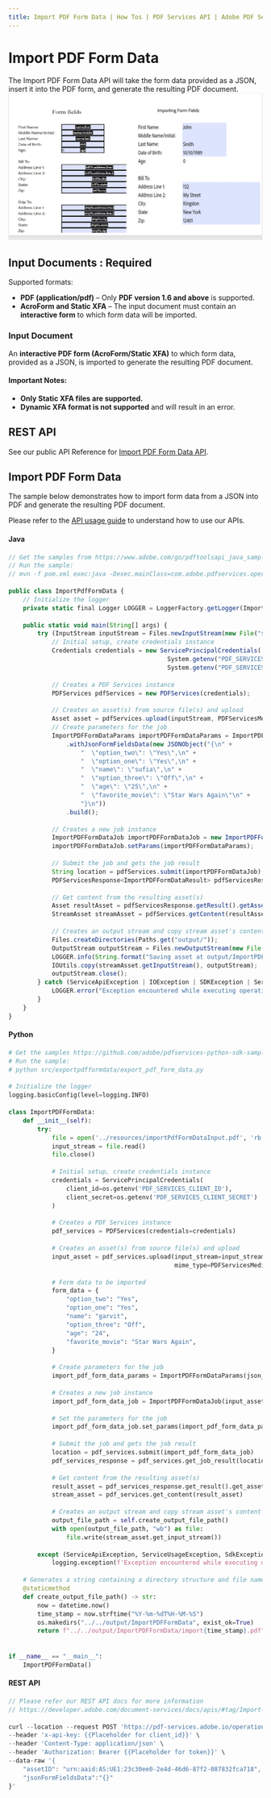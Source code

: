```yaml
---
title: Import PDF Form Data | How Tos | PDF Services API | Adobe PDF Services
---
```


# Import PDF Form Data

The Import PDF Form Data API will take the form data provided as a JSON, insert it into the PDF form, and generate the resulting PDF document.
![Import PDF Form Data](../import-pdf-form.png)

## Input Documents : **Required**

Supported formats:

- **PDF (application/pdf)** – Only **PDF version 1.6 and above** is supported.
- **AcroForm and Static XFA** – The input document must contain an **interactive form** to which form data will be imported.

### Input Document

An **interactive PDF form (AcroForm/Static XFA)** to which form data, provided as a JSON, is imported to generate the resulting PDF document.

#### Important Notes:

- **Only Static XFA files are supported.**
- **Dynamic XFA format is not supported** and will result in an error.

## REST API

See our public API Reference for [Import PDF Form Data API](../../../apis/#tag/Import-PDF-Form-Data).

## Import PDF Form Data

The sample below demonstrates how to import form data from a JSON into PDF and generate the resulting PDF document.

Please refer to the [API usage guide](../api-usage.md) to understand how to use our APIs.

<CodeBlock slots="heading, code" repeat="3" languages="Java, Python, REST API" />

#### Java

```javascript
// Get the samples from https://www.adobe.com/go/pdftoolsapi_java_samples
// Run the sample:
// mvn -f pom.xml exec:java -Dexec.mainClass=com.adobe.pdfservices.operation.samples.ImportPdfFormData

public class ImportPdfFormData {
    // Initialize the logger
    private static final Logger LOGGER = LoggerFactory.getLogger(ImportPdfFormData.class);

    public static void main(String[] args) {
        try (InputStream inputStream = Files.newInputStream(new File("src/main/resources/importPdfFormDataInput.pdf").toPath())) {
            // Initial setup, create credentials instance
            Credentials credentials = new ServicePrincipalCredentials(
                                            System.getenv("PDF_SERVICES_CLIENT_ID"), 
                                            System.getenv("PDF_SERVICES_CLIENT_SECRET"));
        
            // Creates a PDF Services instance
            PDFServices pdfServices = new PDFServices(credentials);
        
            // Creates an asset(s) from source file(s) and upload
            Asset asset = pdfServices.upload(inputStream, PDFServicesMediaType.PDF.getMediaType());
            // Create parameters for the job
            ImportPDFFormDataParams importPDFFormDataParams = ImportPDFFormDataParams.importPdfFormDataParamsBuilder()
                .withJsonFormFieldsData(new JSONObject("{\n" +
                    "  \"option_two\": \"Yes\",\n" +
                    "  \"option_one\": \"Yes\",\n" +
                    "  \"name\": \"sufia\",\n" +
                    "  \"option_three\": \"Off\",\n" +
                    "  \"age\": \"25\",\n" +
                    "  \"favorite_movie\": \"Star Wars Again\"\n" +
                    "}\n"))
                .build();
        
            // Creates a new job instance
            ImportPDFFormDataJob importPDFFormDataJob = new ImportPDFFormDataJob(asset);
            importPDFFormDataJob.setParams(importPDFFormDataParams);
        
            // Submit the job and gets the job result
            String location = pdfServices.submit(importPDFFormDataJob);
            PDFServicesResponse<ImportPDFFormDataResult> pdfServicesResponse = pdfServices.getJobResult(location, ImportPDFFormDataResult.class);
        
            // Get content from the resulting asset(s)
            Asset resultAsset = pdfServicesResponse.getResult().getAsset();
            StreamAsset streamAsset = pdfServices.getContent(resultAsset);
        
            // Creates an output stream and copy stream asset's content to it
            Files.createDirectories(Paths.get("output/"));
            OutputStream outputStream = Files.newOutputStream(new File("output/ImportPDFFormData.pdf").toPath());
            LOGGER.info(String.format("Saving asset at output/ImportPDFFormData.pdf", outputFilePath));
            IOUtils.copy(streamAsset.getInputStream(), outputStream);
            outputStream.close();
        } catch (ServiceApiException | IOException | SDKException | ServiceUsageException ex) {
            LOGGER.error("Exception encountered while executing operation", ex);
        }
    }
}
```

#### Python

```python
# Get the samples https://github.com/adobe/pdfservices-python-sdk-samples
# Run the sample:
# python src/exportpdfformdata/export_pdf_form_data.py

# Initialize the logger
logging.basicConfig(level=logging.INFO)

class ImportPDFFormData:
    def __init__(self):
        try:
            file = open('../resources/importPdfFormDataInput.pdf', 'rb')
            input_stream = file.read()
            file.close()

            # Initial setup, create credentials instance
            credentials = ServicePrincipalCredentials(
                client_id=os.getenv('PDF_SERVICES_CLIENT_ID'),
                client_secret=os.getenv('PDF_SERVICES_CLIENT_SECRET')
            )

            # Creates a PDF Services instance
            pdf_services = PDFServices(credentials=credentials)

            # Creates an asset(s) from source file(s) and upload
            input_asset = pdf_services.upload(input_stream=input_stream,
                                              mime_type=PDFServicesMediaType.PDF)

            # Form data to be imported
            form_data = {
                "option_two": "Yes",
                "option_one": "Yes",
                "name": "garvit",
                "option_three": "Off",
                "age": "24",
                "favorite_movie": "Star Wars Again",
            }

            # Create parameters for the job
            import_pdf_form_data_params = ImportPDFFormDataParams(json_form_fields_data=form_data)

            # Creates a new job instance
            import_pdf_form_data_job = ImportPDFFormDataJob(input_asset=input_asset)

            # Set the parameters for the job
            import_pdf_form_data_job.set_params(import_pdf_form_data_params)

            # Submit the job and gets the job result
            location = pdf_services.submit(import_pdf_form_data_job)
            pdf_services_response = pdf_services.get_job_result(location, ImportPDFFormDataResult)

            # Get content from the resulting asset(s)
            result_asset = pdf_services_response.get_result().get_asset()
            stream_asset = pdf_services.get_content(result_asset)

            # Creates an output stream and copy stream asset's content to it
            output_file_path = self.create_output_file_path()
            with open(output_file_path, "wb") as file:
                file.write(stream_asset.get_input_stream())

        except (ServiceApiException, ServiceUsageException, SdkException) as e:
            logging.exception(f'Exception encountered while executing operation: {e}')

    # Generates a string containing a directory structure and file name for the output file
    @staticmethod
    def create_output_file_path() -> str:
        now = datetime.now()
        time_stamp = now.strftime("%Y-%m-%dT%H-%M-%S")
        os.makedirs("../../output/ImportPDFFormData", exist_ok=True)
        return f"../../output/ImportPDFFormData/import{time_stamp}.pdf"


if __name__ == "__main__":
    ImportPDFFormData()
```

#### REST API

```javascript
// Please refer our REST API docs for more information 
// https://developer.adobe.com/document-services/docs/apis/#tag/Import-PDF-Form-Data

curl --location --request POST 'https://pdf-services.adobe.io/operation/setformdata' \
--header 'x-api-key: {{Placeholder for client_id}}' \
--header 'Content-Type: application/json' \
--header 'Authorization: Bearer {{Placeholder for token}}' \
--data-raw '{
    "assetID": "urn:aaid:AS:UE1:23c30ee0-2e4d-46d6-87f2-087832fca718",
    "jsonFormFieldsData":"{}"
}'
```
